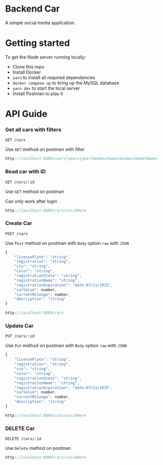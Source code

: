 # Backend Car
A simple social media application.

# Getting started

To get the Node server running locally:

- Clone this repo
- Install Docker
- `yarn` to install all required dependencies
- `docker compose up` to bring up the MySQL database
- `yarn dev` to start the local server
- Install Postman to play it

# API Guide

### Get all cars with filters

`GET /cars`

Use `GET` method on postman with filter

```js
http://localhost:8889/users?year={year}&make={make}&name={modelName}
```

### Read car with ID

`GET /cars/:id`

Use `GET` method on postman

Can only work after login

```js
http://localhost:8889/cars/caridHere
```

### Create Car

`POST /cars`

Use `Post` method on postman with `Body` option `raw` with `JSON`

```js
{
    "licensePlate": "string",
    "registration": "string",
    "vin": "string",
    "color": "string",
    "registrationState": "string",
    "registrationName": "string",
    "registrationExpiration": "date:07/11/2025",
    "carValue": number,
    "currentMileage": number,
    "description": "string"
}

```

```js
http://localhost:8889/cars
```

### Update Car

`PUT /cars/:id`

Use `Put` method on postman with `Body` option `raw` with `JSON`

```js
{
    "licensePlate": "string",
    "registration": "string",
    "vin": "string",
    "color": "string",
    "registrationState": "string",
    "registrationName": "string",
    "registrationExpiration": "date:07/11/2025",
    "carValue": number,
    "currentMileage": number,
    "description": "string"
}

```

```js
http://localhost:8889/cars/caridHere
```

### DELETE Car

`DELETE /cars/:id`

Use `Delete` method on postman


```js
http://localhost:8889/cars/caridHere
```


